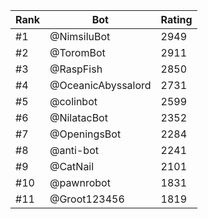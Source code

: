 Rank|Bot|Rating
---|---|---
#1|@NimsiluBot|2949
#2|@ToromBot|2911
#3|@RaspFish|2850
#4|@OceanicAbyssalord|2731
#5|@colinbot|2599
#6|@NilatacBot|2352
#7|@OpeningsBot|2284
#8|@anti-bot|2241
#9|@CatNail|2101
#10|@pawnrobot|1831
#11|@Groot123456|1819
